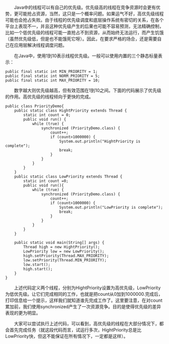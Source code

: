 &emsp;&emsp;Java中的线程可以有自己的优先级。优先级高的线程在竞争资源时会更有优势，更可能抢占资源，当然，这只是一个概率问题。如果运气不好，高优先级线程可能也会抢占失败。由于线程的优先级调度和底层操作系统有密切的关系，在各个平台上表现不一，并且这种优先级产生的后果也可能不容易预测，无法精确控制，比如一个低优先级的线程可能一直抢占不到资源，从而始终无法运行，而产生饥饿（虽然优先级低，但是也不能饿死它呀）。因此，在要求严格的场合，还是需要自己在应用层解决线程调度问题。

&emsp;&emsp;在Java中，使用1到10表示线程优先级。一般可以使用内置的三个静态标量表示：
```
public final static int MIN_PRIORITY = 1;
public final static int NORM_PRIORITY = 5;
public final static int MAX_PRIORITY = 10;
```

&emsp;&emsp;数字越大则优先级越高，但有效范围在1到10之间。下面的代码展示了优先级的作用。高优先级的线程倾向于更快的完成。
```
public class PriorityDemo{
    public static class HightPriority extends Thread {
        static int count = 0;
        public void run() {
            while (true) {
                synchronized (PriorityDemo.class) {
                    count++;
                    if (count>1000000) {
                        System.out.println("HightPriority is complete");
                        break;
                    }
                }
            }
        }
    }
    public static class LowPriority extends Thread {
        static int count =0;
        public void run(){
            while (true) {
                synchronized (PriorityDemo.class) {
                    count++;
                    if (count>1000000) {
                        System.out.println("LowPriority is complete");
                        break;
                    }
                }
            }
        }
    }

    public static void main(String[] args) {
        Thread high = new HightPriority();
        LowPriority low = new LowPriority();
        high.setPriority(Thread.MAX_PRIORITY);
        low.setPriority(Thread.MIN_PRIORITY);
        low.start();
        high.start();
    }
}
```

&emsp;&emsp;上述代码定义两个线程，分别为HightPriority设置为高优先级，LowPriority为低优先级。让它们完成相同的工作，也就是把count从0加到1000000.完成后，打印信息给一个提示，这样我们就知道谁先完成工作了。这里要注意，在对count累加前，我们使用synchronized产生了一次资源竞争。目的是使得优先级的差异表现的更为明显。

&emsp;&emsp;大家可以尝试执行上述代码，可以看到，高优先级的线程在大部分情况下，都会首先完成任务（就这段代码而言，试运行多次，HightPriority总是比LowPriority快，但这不能保证在所有情况下，一定都是这样）。